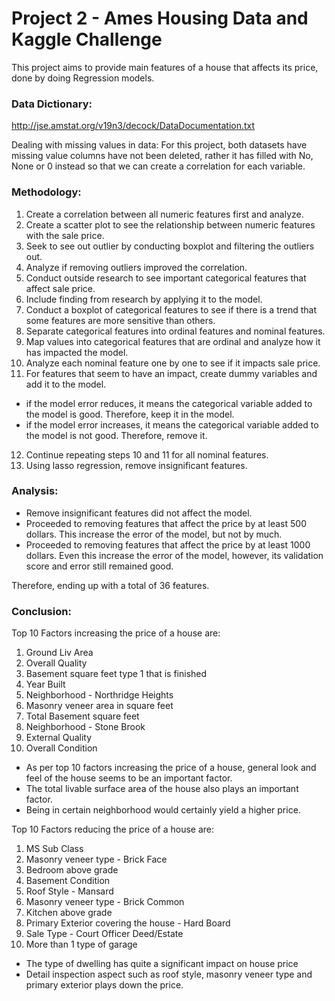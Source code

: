 # Project 2 - Ames Housing Data and Kaggle Challenge

This project aims to provide main features of a house that affects its price, done by doing Regression models.

### Data Dictionary:
http://jse.amstat.org/v19n3/decock/DataDocumentation.txt

Dealing with missing values in data:
For this project, both datasets have missing value columns have not been deleted, rather it has filled with No, None or 0 instead so that we can create a correlation for each variable.

### Methodology:
1. Create a correlation between all numeric features first and analyze.
2. Create a scatter plot to see the relationship between numeric features with the sale price.
3. Seek to see out outlier by conducting boxplot and filtering the outliers out.
4. Analyze if removing outliers improved the correlation.
5. Conduct outside research to see important categorical features that affect sale price.
6. Include finding from research by applying it to the model.
7. Conduct a boxplot of categorical features to see if there is a trend that some features are more sensitive than others.
8. Separate categorical features into ordinal features and nominal features.
9. Map values into categorical features that are ordinal and analyze how it has impacted the model.
10. Analyze each nominal feature one by one to see if it impacts sale price.
11. For features that seem to have an impact, create dummy variables and add it to the model.
- if the model error reduces, it means the categorical variable added to the model is good. Therefore, keep it in the model.
- if the model error increases, it means the categorical variable added to the model is not good. Therefore, remove it.
12. Continue repeating steps 10 and 11 for all nominal features.
13. Using lasso regression, remove insignificant features.

### Analysis:
- Remove insignificant features did not affect the model.
- Proceeded to removing features that affect the price by at least 500 dollars. This increase the error of the model, but not by much.
- Proceeded to removing features that affect the price by at least 1000 dollars. Even this increase the error of the model, however, its validation score and error still remained good.

Therefore, ending up with a total of 36 features.

### Conclusion:
Top 10 Factors increasing the price of a house are:
1. Ground Liv Area
2. Overall Quality
3. Basement square feet type 1 that is finished
4. Year Built
5. Neighborhood - Northridge Heights
6. Masonry veneer area in square feet
7. Total Basement square feet
8. Neighborhood - Stone Brook
9. External Quality
10. Overall Condition

- As per top 10 factors increasing the price of a house, general look and feel of the house seems to be an important factor.
- The total livable surface area of the house also plays an important factor.
- Being in certain neighborhood would certainly yield a higher price.

Top 10 Factors reducing the price of a house are:
1. MS Sub Class
2. Masonry veneer type - Brick Face
3. Bedroom above grade
4. Basement Condition
5. Roof Style - Mansard
6. Masonry veneer type - Brick Common
7. Kitchen above grade
8. Primary Exterior covering the house - Hard Board
9. Sale Type - Court Officer Deed/Estate
10. More than 1 type of garage

- The type of dwelling has quite a significant impact on house price
- Detail inspection aspect such as roof style, masonry veneer type and primary exterior plays down the price.
